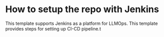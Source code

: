 # How to setup the repo with Jenkins


This template supports Jenkins as a platform for LLMOps. This template provides steps for setting up CI-CD pipeline.t
